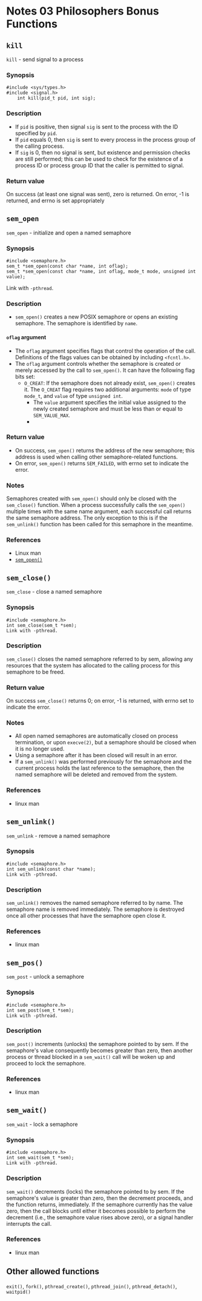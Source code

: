 # Notes 03 Philosophers Bonus Functions
## `kill`
`kill` - send signal to a process
### Synopsis
```{C}
#include <sys/types.h>
#include <signal.h>
	int kill(pid_t pid, int sig);
```
### Description
- If `pid` is positive, then signal `sig` is sent to the process with the ID specified by `pid`.
- If `pid` equals 0, then `sig` is sent to every process in the process group of the calling process.
- If `sig` is 0, then no signal is sent, but existence and permission checks are still performed; this can be used to check for the existence of a process ID or process group ID that the caller is permitted to signal.
### Return value
On success (at least one signal was sent), zero is returned.
On error, -1 is returned, and errno is set appropriately

## `sem_open`
`sem_open` - initialize and open a named semaphore
### Synopsis
```{C}
#include <semaphore.h>
sem_t *sem_open(const char *name, int oflag);
sem_t *sem_open(const char *name, int oflag, mode_t mode, unsigned int value);
```
Link with `-pthread`.
### Description
- `sem_open()` creates a new POSIX semaphore or opens an existing semaphore. The semaphore is identified by `name`.
#### `oflag` argument
- The `oflag` argument specifies flags that control the operation of the call. Definitions of the flags values can be obtained by including `<fcntl.h>`.
- The `oflag` argument controls whether the semaphore is created or merely accessed by the call to `sem_open()`. It can have the following flag bits set:
    - `O_CREAT`: If the semaphore does not already exist, `sem_open()` creates it. The `O_CREAT` flag requires two additional arguments: `mode` of type `mode_t`, and `value` of type `unsigned int`. 
        + The `value` argument specifies the initial value assigned to the newly created semaphore and must be less than or equal to `SEM_VALUE_MAX`.
        + 
### Return value
- On success, `sem_open()` returns the address of the new semaphore; this address  is used when calling other semaphore-related functions.  
- On error, `sem_open()` returns `SEM_FAILED`, with errno set to indicate the error.
### Notes
Semaphores created with `sem_open()` should only be closed with the `sem_close()` function.
When a process successfully calls the `sem_open()` multiple times with the same name argument, each successful call returns the same semaphore address. The only exception to this is if the `sem_unlink()` function has been called for this semaphore in the meantime.
### References
- Linux man
- [`sem_open()`](https://www.mkssoftware.com/docs/man3/sem_open.3.asp)

## `sem_close()`
`sem_close` - close a named semaphore
### Synopsis
```{C}
#include <semaphore.h>
int sem_close(sem_t *sem);
Link with -pthread.
```
### Description
`sem_close()` closes the named semaphore referred to by sem, allowing any resources that the system has allocated to the calling process for this semaphore to be freed.
### Return value
On success `sem_close()` returns 0; on error, -1 is returned, with errno set to indicate the error.
### Notes
- All open named semaphores are automatically closed on process termination, or upon `execve(2)`, but a semaphore should be closed when it is no longer used. 
- Using a semaphore after it has been closed will result in an error.
- If a `sem_unlink()` was performed previously for the semaphore and the current process holds the last reference to the semaphore, then the named semaphore will be deleted and removed from the system.
### References
- linux man

## `sem_unlink()`
`sem_unlink` - remove a named semaphore
### Synopsis
```{C}
#include <semaphore.h>
int sem_unlink(const char *name);
Link with -pthread.
```
### Description
`sem_unlink()` removes the named semaphore referred to by name. The semaphore name is removed immediately. The semaphore is destroyed once all other processes that have the semaphore open close it.
### References
- linux man

## `sem_pos()`
`sem_post` - unlock a semaphore
### Synopsis
```{C}
#include <semaphore.h>
int sem_post(sem_t *sem);
Link with -pthread.
```
### Description
`sem_post()` increments (unlocks) the semaphore pointed to by sem. If the semaphore's value consequently becomes greater than zero, then another process or thread blocked in a `sem_wait()` call will be woken up and proceed to lock the semaphore.
### References
- linux man

## `sem_wait()`
`sem_wait` - lock a semaphore
### Synopsis
```{C}
#include <semaphore.h>
int sem_wait(sem_t *sem);
Link with -pthread.
```
### Description
`sem_wait()` decrements (locks) the semaphore pointed to by sem. If the semaphore's value is greater than zero, then the decrement proceeds, and the function returns, immediately.  If the semaphore currently has the value zero, then the call blocks until either it becomes possible to perform the decrement (i.e., the semaphore value rises above zero), or a signal handler interrupts the call.
### References
- linux man

## Other allowed functions
`exit()`, `fork()`, `pthread_create()`, `pthread_join()`, `pthread_detach()`, `waitpid()`


